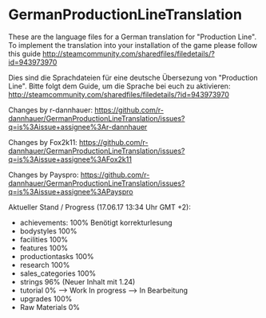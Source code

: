 # GermanProductionLineTranslation

These are the language files for a German translation for "Production Line". To implement the translation into your installation of the game please follow this guide http://steamcommunity.com/sharedfiles/filedetails/?id=943973970

Dies sind die Sprachdateien für eine deutsche Übersezung von "Production Line". Bitte folgt dem Guide, um die Sprache bei euch zu aktivieren: http://steamcommunity.com/sharedfiles/filedetails/?id=943973970

Changes by r-dannhauer: https://github.com/r-dannhauer/GermanProductionLineTranslation/issues?q=is%3Aissue+assignee%3Ar-dannhauer

Changes by Fox2k11: https://github.com/r-dannhauer/GermanProductionLineTranslation/issues?q=is%3Aissue+assignee%3AFox2k11

Changes by Payspro: https://github.com/r-dannhauer/GermanProductionLineTranslation/issues?q=is%3Aissue+assignee%3APayspro

Aktueller Stand / Progress (17.06.17 13:34 Uhr GMT +2):
- achievements: 100% Benötigt korrekturlesung
- bodystyles 100%
- facilities 100%
- features 100%
- productiontasks 100%
- research 100%
- sales_categories 100%
- strings 96% (Neuer Inhalt mit 1.24)
- tutorial 0% --> Work In progress --> In Bearbeitung 
- upgrades 100%
- Raw Materials 0%
